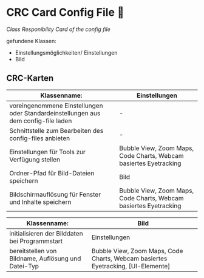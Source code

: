 # CRC Card Config File :wrench:
*Class Responibility Card of the config file*

gefundene Klassen:
 - Einstellungsmöglichkeiten/ Einstellungen
 - Bild
## CRC-Karten
|Klassenname:|**Einstellungen**|
|--|--|
|voreingenommene Einstellungen oder Standardeinstellungen aus dem config-file laden |-|
|Schnittstelle zum Bearbeiten des config-files anbieten |-|
|Einstellungen für Tools zur Verfügung stellen |Bubble View, Zoom Maps, Code Charts, Webcam basiertes Eyetracking|
|Ordner-Pfad für Bild-Dateien speichern |Bild|
|Bildschirmauflösung für Fenster und Inhalte speichern|Bubble View, Zoom Maps, Code Charts, Webcam basiertes Eyetracking|

|Klassenname:|**Bild**|
|--|--|
|initialisieren der Bilddaten bei Programmstart |Einstellungen|
|bereitstellen von Bildname, Auflösung und Datei-Typ |Bubble View, Zoom Maps, Code Charts, Webcam basiertes Eyetracking, [UI-Elemente]|